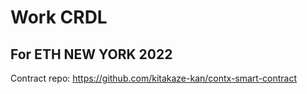 # Work CRDL

## For ETH NEW YORK 2022

Contract repo: https://github.com/kitakaze-kan/contx-smart-contract
